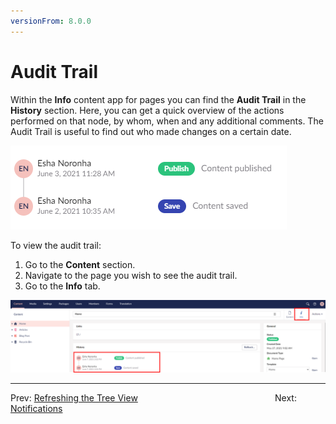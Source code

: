```yaml
---
versionFrom: 8.0.0
---
```


# Audit Trail

Within the **Info** content app for pages you can find the **Audit Trail** in the **History** section. Here, you can get a quick overview of the actions performed on that node, by whom, when and any additional comments. The Audit Trail is useful to find out who made changes on a certain date.

![Audit Trail](images/auditTrail-v9.png)

To view the audit trail:

1. Go to the **Content** section.
2. Navigate to the page you wish to see the audit trail.
3. Go to the **Info** tab.

![View audit Trail](images/view-audit-v9.png)

---

Prev: [Refreshing the Tree View](../Tips-when-Working-with-Folders/index.md) &emsp; &emsp; &emsp; &emsp; &emsp; &emsp; &emsp; &emsp; &emsp; &emsp; &emsp; &emsp; Next: [Notifications](../Notifications/index.md)
